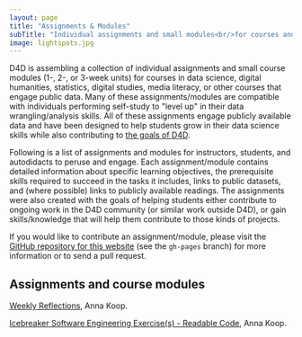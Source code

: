 ```yaml
---
layout: page
title: "Assignments & Modules"
subTitle: "Individual assignments and small modules<br/>for courses and/or self-study"
image: lightspots.jpg
---
```


D4D is assembling a collection of individual assignments and small course modules (1-, 2-, or 3-week units) for courses in data science, digital humanities, statistics, digital studies, media literacy, or other courses that engage public data. Many of these assignments/modules are compatible with individuals performing self-study to "level up" in their data wrangling/analysis skills. All of these assignments engage publicly available data and have been designed to help students grow in their data science skills while also contributing to <a href="http://datafordemocracy.org/about.html" target="blank_">the goals of D4D</a>.

Following is a list of assignments and modules for instructors, students, and autodidacts to peruse and engage. Each assignment/module contains detailed information about specific learning objectives, the prerequisite skills required to succeed in the tasks it includes, links to public datasets, and (where possible) links to publicly available readings. The assignments were also created with the goals of helping students either contribute to ongoing work in the D4D community (or similar work outside D4D), or gain skills/knowledge that will help them contribute to those kinds of projects.

If you would like to contribute an assignment/module, please visit the <a href="https://github.com/data4Democracy/educational-hub" target="blank_">GitHub repository for this website</a> (see the `gh-pages` branch) for more information or to send a pull request.

## Assignments and course modules

<!-- List existing assignments and modules here. As the list grows, start to organize by category in whatever way makes the most sense. -->

<a href="{{ site.url }}/assignments/weekly_reflections" target="blank_">Weekly Reflections</a>, Anna Koop.

<a href="{{ site.url }}/assignments/readable_code" target="blank_">Icebreaker Software Engineering Exercise(s) - Readable Code</a>, Anna Koop.
